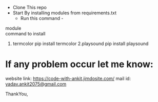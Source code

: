 - Clone This repo
- Start By installing modules from requirements.txt
  - Run this command -

module  
 command to install

1. termcolor pip install termcolor
   2.playsound pip install playsound

# If any problem occur let me know:

website link: https://code-with-ankit.jimdosite.com/
mail id: yadav.ankit2075@gmail.com

ThankYou,
